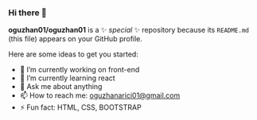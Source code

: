 ### Hi there 👋

**oguzhan01/oguzhan01** is a ✨ _special_ ✨ repository because its `README.md` (this file) appears on your GitHub profile.

Here are some ideas to get you started:

- 🔭 I’m currently working on front-end
- 🌱 I’m currently learning react
- 💬 Ask me about anything
- 📫 How to reach me: oguzhanarici01@gmail.com
- ⚡ Fun fact: HTML, CSS, BOOTSTRAP
